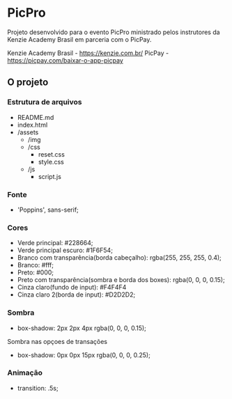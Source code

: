 # PicPro

Projeto desenvolvido para o evento PicPro ministrado pelos instrutores da Kenzie Academy Brasil em parceria com o PicPay.

Kenzie Academy Brasil - https://kenzie.com.br/
PicPay - https://picpay.com/baixar-o-app-picpay

## O projeto

### Estrutura de arquivos

- README.md
- index.html
- /assets
  - /img
  - /css
    - reset.css
    - style.css
  - /js
    - script.js

### Fonte

- 'Poppins', sans-serif;

### Cores

- Verde principal: #228664;
- Verde principal escuro: #1F6F54;
- Branco com transparência(borda cabeçalho): rgba(255, 255, 255, 0.4);
- Branco: #fff;
- Preto: #000;
- Preto com transparência(sombra e borda dos boxes): rgba(0, 0, 0, 0.15);
- Cinza claro(fundo de input): #F4F4F4
- Cinza claro 2(borda de input): #D2D2D2;

### Sombra

- box-shadow: 2px 2px 4px rgba(0, 0, 0, 0.15);

Sombra nas opçoes de transações
- box-shadow: 0px 0px 15px rgba(0, 0, 0, 0.25);  

### Animação

- transition: .5s;